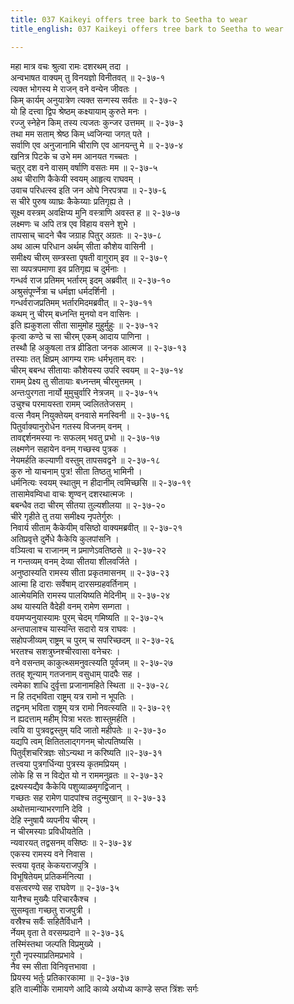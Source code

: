 ```yaml
---
title: 037 Kaikeyi offers tree bark to Seetha to wear
title_english: 037 Kaikeyi offers tree bark to Seetha to wear

---
```


<div class="audioEmbed"  caption="श्रीराम-हरिसीताराममूर्ति-घनपाठिभ्यां वचनम्" src="https://archive.org/download/Ramayana-recitation-Sriram-harisItArAmamUrti-Ghanapaati-v2/Kanda_2/Kanda_2_AYK-037-Chira_Paridhanam.mp3"></div>

महा मात्र वचः श्रुत्वा रामः दशरथम् तदा ।  
अन्वभाषत वाक्यम् तु विनयज्ञो विनीतवत् ॥ २-३७-१  
त्यक्त भोगस्य मे राजन् वने वन्येन जीवतः ।  
किम् कार्यम् अनुयात्रेण त्यक्त सन्गस्य सर्वतः ॥ २-३७-२  
यो हि दत्त्वा द्विप श्रेष्ठम् कक्ष्यायाम् कुरुते मनः ।  
रज्जु स्नेहेन किम् तस्य त्यजतः कुन्जर उत्तमम् ॥ २-३७-३  
तथा मम सताम् श्रेष्ठ किम् ध्वजिन्या जगत् पते ।  
सर्वाणि एव अनुजानामि चीराणि एव आनयन्तु मे ॥ २-३७-४  
खनित्र पिटके च उभे मम आनयत गच्चतः ।  
चतुर् दश वने वासम् वर्षाणि वसतः मम ॥ २-३७-५  
अथ चीराणि कैकेयी स्वयम् आहृत्य राघवम् ।  
उवाच परिधत्स्व इति जन ओघे निरपत्रपा ॥ २-३७-६  
स चीरे पुरुष व्याघ्रः कैकेय्याः प्रतिगृह्य ते ।  
सूक्ष्म वस्त्रम् अवक्षिप्य मुनि वस्त्राणि अवस्त ह ॥ २-३७-७  
लक्ष्मणः च अपि तत्र एव विहाय वसने शुभे ।  
तापसाच् चादने चैव जग्राह पितुर् अग्रतः ॥ २-३७-८  
अथ आत्म परिधान अर्थम् सीता कौशेय वासिनी ।  
समीक्ष्य चीरम् सम्त्रस्ता पृषती वागुराम् इव ॥ २-३७-९  
सा व्यपत्रपमाणा इव प्रतिगृह्य च दुर्मनाः ।  
गन्धर्व राज प्रतिमम् भर्तारम् इदम् अब्रवीत् ॥ २-३७-१०  
अश्रुसंपूर्ण्नेत्रा च धर्मज्ञा धर्मदर्शिनी ।  
गन्धर्वराजप्रतिमम् भर्तारमिदमब्रवीत् ॥ २-३७-११  
कथम् नु चीरम् बध्नन्ति मुनयो वन वासिनः ।  
इति ह्यकुशला सीता सामुमोह मुहुर्मुहुः ॥ २-३७-१२  
कृत्वा कण्ठे च सा चीरम् एकम् आदाय पाणिना ।  
तस्थौ हि अकुषला तत्र व्रीडिता जनक आत्मज ॥ २-३७-१३  
तस्याः तत् क्षिप्रम् आगम्य रामः धर्मभृताम् वरः ।  
चीरम् बबन्ध सीतायाः कौशेयस्य उपरि स्वयम् ॥ २-३७-१४  
रामम् प्रेक्ष्य तु सीतायाः बध्नन्तम् चीरमुत्तमम् ।  
अन्तःपुरगता नार्यो मुमुचुर्वारि नेत्रजम् ॥ २-३७-१५  
उचुश्च परमायस्ता रामम् ज्वलिततेजसम् ।  
वत्स नैवम् नियुक्तेयम् वनवासे मनस्विनी ॥ २-३७-१६  
पितुर्वाक्यानुरोधेन गतस्य विजनम् वनम् ।  
तावद्दर्शनमस्या नः सफलम् भवतु प्रभो ॥ २-३७-१७  
लक्ष्मणेन सहायेन वनम् गच्छस्व पुत्रक ।  
नेयमर्हति कल्याणी वस्तुम् तापसवद्वने ॥ २-३७-१८  
कुरु नो याचनाम् पुत्र! सीता तिष्ठतु भामिनी ।  
धर्मनित्यः स्वयम् स्थातुम् न हीदानीम् त्वमिच्छसि ॥ २-३७-१९  
तासामेवम्विधा वाचः शृण्वन् दशरथात्मजः ।  
बबन्धैव तदा चीरम् सीतया तुल्यशीलया ॥ २-३७-२०  
चीरे गृहीते तु तया समीक्ष्य नृपतेर्गुरुः ।  
निवार्य सीताम् कैकेयीम् वसिष्ठो वाक्यमब्रवीत् ॥ २-३७-२१  
अतिप्रवृत्ते दुर्मेधे कैकेयि कुलपांसनि ।  
वञ्यित्वा च राजानम् न प्रमाणेऽवतिष्ठसे ॥ २-३७-२२  
न गन्तव्यम् वनम् देव्या सीतया शीलवर्जिते ।  
अनुष्ठास्यति रामस्य सीता प्रकृतमासनम् ॥ २-३७-२३  
आत्मा हि दाराः सर्वेषाम् दारसम्ग्रहवर्तिनाम् ।  
आत्मेयमिति रामस्य पालयिष्यति मेदिनीम् ॥ २-३७-२४  
अथ यास्यति वैदेही वनम् रामेण सम्गता ।  
वयमप्यनुयास्यामः पुरम् चेदम् गमिष्यति ॥ २-३७-२५  
अन्तपालाश्च यास्यन्ति सदारो यत्र राघवः ।  
सहोपजीव्यम् राष्ट्रम् च पुरम् च सपरिच्छदम् ॥ २-३७-२६  
भरतश्च सशत्रुघ्नश्चीरवासा वनेचरः ।  
वने वसन्तम् काकुत्थ्समनुवत्स्यति पूर्वजम् ॥ २-३७-२७  
ततह् शून्याम् गतजनाम् वसुधाम् पादपैः सह ।  
त्वमेका शाधि दुर्वृत्ता प्रजानामहिते स्थिता ॥ २-३७-२८  
न हि तद्भविता राष्ट्रम् यत्र रामो न भूपतिः ।  
तद्वनम् भविता राष्ट्रम् यत्र रामो निवत्स्यति ॥ २-३७-२९  
न ह्यदत्ताम् महीम् पित्रा भरतः शास्तुमर्हति ।  
त्वयि वा पुत्रवद्वस्तुम् यदि जातो महीपतेः ॥ २-३७-३०  
यद्यपि त्वम् क्षितितलाद्गगनम् चोत्पतिष्यसि ।  
पितुर्व्ंशचरित्रज्ञः सोऽन्यथा न करिष्यति ॥२-३७-३१  
तत्त्वया पुत्रगर्धिन्या पुत्रस्य कृतमप्रियम् ।  
लोके हि स न विद्येत यो न राममनुव्रतः ॥ २-३७-३२  
द्रक्ष्यस्यद्यैव कैकेयि पशुव्याळमृगद्विजान् ।  
गच्छतः सह रामेण पादपांश्च तदुन्मुखान् ॥ २-३७-३३  
अथोत्तमान्याभरणानि देवि ।  
देहि स्नुषायै व्यपनीय चीरम् ।  
न चीरमस्याः प्रविधीयतेति ।  
न्यवारयत् तद्वसनम् वसिष्ठः ॥ २-३७-३४  
एकस्य रामस्य वने निवास ।  
स्त्वया वृतह् केकयराजपुत्रि ।  
विभूषितेयम् प्रतिकर्मनित्या ।  
वसत्वरण्ये सह राघवेण ॥ २-३७-३५  
यानैश्च मुख्यैः परिचारकैश्च ।  
सुसम्वृता गच्छतु राजपुत्री ।  
वस्रैश्च सर्वैः सहितैर्विधानै ।  
र्नेयम् वृता ते वरसम्प्रदाने ॥ २-३७-३६  
तस्मिंस्तथा जल्पति विप्रमुख्ये ।  
गुरौ नृपस्याप्रतिमप्रभावे ।  
नैव स्म सीता विनिवृत्तभावा ।  
प्रियस्य भर्तुः प्रतिकारकामा ॥ २-३७-३७  
इति वाल्मीकि रामायणे आदि काव्ये अयोध्य काण्डे सप्त त्रिंशः सर्गः